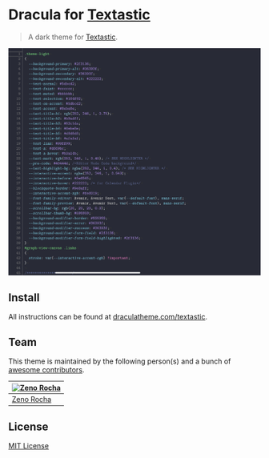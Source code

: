 # Dracula for [Textastic](https://http://textasticapp.com)

> A dark theme for [Textastic](http://link-to-x.com).

![Screenshot](./screenshot.png)

## Install

All instructions can be found at [draculatheme.com/textastic](https://draculatheme.com/textastic).

## Team

This theme is maintained by the following person(s) and a bunch of [awesome contributors](https://github.com/dracula/template/graphs/contributors).

[![Zeno Rocha](https://github.com/zenorocha.png?size=100)](https://github.com/zenorocha) |
--- |
[Zeno Rocha](https://github.com/zenorocha) |

## License

[MIT License](./LICENSE)